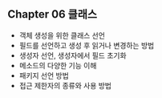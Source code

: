 ## Chapter 06 클래스

- 객체 생성을 위한 클래스 선언
- 필드를 선언하고 생성 후 읽거나 변경하는 방법 
- 생성자 선언, 생성자에서 필드 초기화
- 메소드의 다양한 기능 이해
- 패키지 선언 방법
- 접근 제한자의 종류와 사용 방법